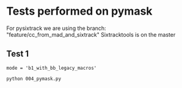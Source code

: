 # Tests performed on pymask

For pysixtrack we are using the branch: "feature/cc_from_mad_and_sixtrack"
Sixtracktools is on the master

## Test 1
```
mode = 'b1_with_bb_legacy_macros'
```

```
python 004_pymask.py
```
